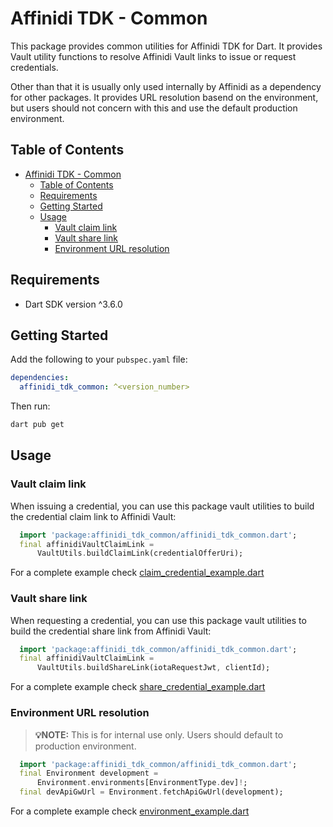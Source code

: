 # Affinidi TDK - Common

This package provides common utilities for Affinidi TDK for Dart. It provides Vault utility functions to resolve Affinidi Vault links to issue or request credentials.

Other than that it is usually only used internally by Affinidi as a dependency for other packages. It provides URL resolution basend on the environment, but users should not concern with this and use the default production environment.

## Table of Contents

- [Affinidi TDK - Common](#affinidi-tdk---common)
  - [Table of Contents](#table-of-contents)
  - [Requirements](#requirements)
  - [Getting Started](#getting-started)
  - [Usage](#usage)
    - [Vault claim link](#vault-claim-link)
    - [Vault share link](#vault-share-link)
    - [Environment URL resolution](#environment-url-resolution)

## Requirements

- Dart SDK version ^3.6.0

## Getting Started

Add the following to your `pubspec.yaml` file:

```yaml
dependencies:
  affinidi_tdk_common: ^<version_number>
```

Then run:

```bash
dart pub get
```

## Usage

### Vault claim link

When issuing a credential, you can use this package vault utilities to build the credential claim link to Affinidi Vault:

```dart
  import 'package:affinidi_tdk_common/affinidi_tdk_common.dart';
  final affinidiVaultClaimLink =
      VaultUtils.buildClaimLink(credentialOfferUri);
```

For a complete example check [claim_credential_example.dart](./example/claim_credential_example.dart)

### Vault share link

When requesting a credential, you can use this package vault utilities to build the credential share link from Affinidi Vault:

```dart
  import 'package:affinidi_tdk_common/affinidi_tdk_common.dart';
  final affinidiVaultClaimLink =
      VaultUtils.buildShareLink(iotaRequestJwt, clientId);
```

For a complete example check [share_credential_example.dart](./example/share_credential_example.dart)

### Environment URL resolution

> **💡NOTE:** This is for internal use only. Users should default to production environment.

```dart
  import 'package:affinidi_tdk_common/affinidi_tdk_common.dart';
  final Environment development =
      Environment.environments[EnvironmentType.dev]!;
  final devApiGwUrl = Environment.fetchApiGwUrl(development);
```

For a complete example check [environment_example.dart](./example/environment_example.dart)
